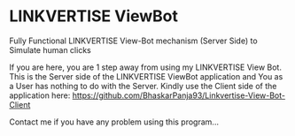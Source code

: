 # LINKVERTISE ViewBot
Fully Functional LINKVERTISE View-Bot mechanism (Server Side) to Simulate human clicks

If you are here, you are 1 step away from using my LINKVERTISE View Bot.
This is the Server side of the LINKVERTISE ViewBot application and You as a User has nothing to do with the Server.
Kindly use the Client side of the application here: https://github.com/BhaskarPanja93/Linkvertise-View-Bot-Client

Contact me if you have any problem using this program...
